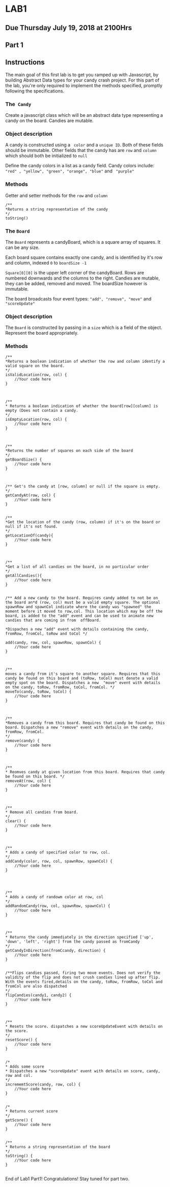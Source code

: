 # LAB1
## Due Thursday July 19, 2018 at 2100Hrs
 
## Part 1

## Instructions 
The main goal of this first lab is to get you ramped up with Javascript, by building 
Abstract Data types for your candy crash project.
For this part of the lab, you're only required to implement the methods specified, 
promptly following the specifications. 


### The``` Candy```

Create a javascript class which will be an abstract data type representing a candy on the board. Candies are mutable. 
### Object description

A candy is constructed using a ``` color``` and a ```unique ID```. Both of these fields should be immutable. Other fields that the  candy has are ```row``` and ```column``` which should both be initialized to ```null```


Define the candy colors in a list as a candy field. Candy colors include: ``` "red" , "yellow", "green", "orange", "blue"``` and ``` "purple"```


### Methods 

Getter and setter methods for the ```row``` and ```column```


```
/**
*Returns a string representation of the candy
*/
toString()
```
 
### The ```Board```

 The ```Board``` represents a  candyBoard, which is a square array of squares. It can be any size. 

 Each board square contains exactly one candy, and is identified by it's row and column, indexed ```0``` to ```boardSize -1```

 ```Square[0][0]``` is the upper left corner of the candyBoard. 
 Rows are numbered downwards and the columns to the right. Candies are mutable, they can be added, removed and moved. The boardSize however is immutable. 

The board broadcasts four event types: ```"add", "remove", "move"``` and ```"scoreUpdate"```


### Object description 
The ```Board``` is constructed by passing in a ```size``` which is a field of the object.
Represent the board appropriately. 


### Methods 
```
/**
*Returns a boolean indication of whether the row and column identify a valid square on the board.
*/
isValidLocation(row, col) {
    //Your code here   
} 



/** 
* Returns a boolean indication of whether the board[row][column] is empty (Does not contain a candy.
*/
isEmptyLocation(row, col) {
    //Your code here
}



/**
*Returns the number of squares on each side of the board 
*/
getBoardSize() {
    //Your code here 
}



/** Get's the candy at [row, column] or null if the square is empty. 
*/
getCandyAt(row, col) {
    //Your code here 
}


/**
*Get the location of the candy (row, column) if it's on the board or null if it's not found.
*/
getLocationOf(candy){
    //Your code here 
}



/**
*Get a list of all candies on the board, in no particular order 
*/
getAllCandies(){
    //Your code here
}


/** Add a new candy to the board. Requires candy added to not be on the board an*d (row, col) must be a valid empty square. The optional spawnRow and spawnCol indicate where the candy was "spawned" the moment before it moved to row,col. This location which may be off the board, is added to the "add" event and can be used to animate new candies that are coming in from  offBoard. 

*Dispaches a new "add" event with details containing the candy, fromRow, fromCol, toRow and toCol */

add(candy, row, col, spawnRow, spawnCol) {
    //Your code here
}



/**
moves a candy from it's square to another square. Requires that this candy be found on this board and (toRow, toCol) must denote a valid empty spot on the board. Dispatches a new  "move" event with details on the candy, toRow, fromRow, toCol, fromCol. */
moveTo(candy, toRow, toCol) {
    //Your code here
}



/**
*Removes a candy from this board. Requires that candy be found on this board. Dispatches a new "remove" event with details on the candy, fromRow, fromCol.
*/
remove(candy) {
    //Your code here 
}



/**
* Reomves candy at given location from this board. Requires that candy be found on this board. */
removeAt(row, col) {
    //Your code here
}



/**
* Remove all candies from board. 
*/
clear() {
    //Your code here 
}



/**
* Adds a candy of specified color to row, col.
*/
addCandy(color, row, col, spawnRow, spawnCol) {
    //Your code here
}




/**
* Adds a candy of randowm color at row, col
*/
addRandomCandy(row, col, spawnRow, spawnCol) {
    //Your code here
}



/**
* Returns the candy immediately in the direction specified ['up', 'down', 'left', 'right'] from the candy passed as fromCandy
*/
getCandyInDirection(fromCcandy, direction) {
    //Your code here
}


/**Flips candies passed, firing two move events. Does not verify the validity of the flip and does not crush candies lined up after flip. With the events fired,details on the candy, toRow, fromRow, toCol and fromCol are also dispatched
*/ 
flipCandies(candy1, candy2) {
    //Your code here 
}



/**
* Resets the score. dispatches a new scoreUpdateEvent with details on the score.
*/
resetScore() {
    //Your code here 
}


/*
* Adds some score
* Dispatches a new "scoreUpdate" event with details on score, candy, row and col.
*/
incrememtScore(candy, row, col) {
    //Your code here 
}


/*
* Returns current score
*/ 
getScore() {
    //Your code here 
}


/**
* Returns a string representation of the board
*/
toString() {
    //Your code here 
}


```


End of Lab1 Part1! Congratulations! Stay tuned for part two. 



